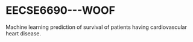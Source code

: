 # EECSE6690---WOOF
Machine learning prediction of survival of patients having cardiovascular heart disease.
